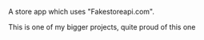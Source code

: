 A store app which uses "Fakestoreapi.com".

This is one of my bigger projects, quite proud of this one
